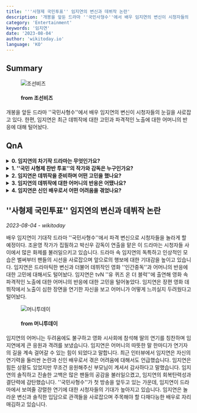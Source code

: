 ```yaml
---
title: '''사형제 국민투표'' 임지연의 변신과 데뷔작 논란'
description: '개봉을 앞둔 드라마 ''국민사형수''에서 배우 임지연의 변신이 시청자들의 눈길을 사로잡고 있다. 한편, 임지연은 최근 데뷔작에 대한 고민과 파격적인 노출에 대한 어머니의 반응에 대해 털어놨다.'
category: 'Entertainment'
keywords: '임지연'
date: '2023-08-04'
author: 'wikitoday.io'
language: 'KO'
---
```


## Summary



<figure>
    <img src="https://biz.chosun.com/resizer/r_r0aWR58keMbbNB-dbQ7T3TUoA=/650x341/smart/cloudfront-ap-northeast-1.images.arcpublishing.com/chosunbiz/5HFYSCCAKORKA4OMOCBNAHED2Y.jpg" alt="조선비즈" />
    <figcaption>
        <h4> from 조선비즈</h4>
    </figcaption>
</figure>


개봉을 앞둔 드라마 ''국민사형수''에서 배우 임지연의 변신이 시청자들의 눈길을 사로잡고 있다. 한편, 임지연은 최근 데뷔작에 대한 고민과 파격적인 노출에 대한 어머니의 반응에 대해 털어놨다.


## QnA

    
<details>
        <summary><b>0. 임지연의 차기작 드라마는 무엇인가요?</b></summary>
        임지연이 출연 예정인 드라마는 ''국민 사형제 투표''입니다.
    </details>
    
<details>
        <summary><b>1. ''국민 사형제 찬반 투표''의 작가와 감독은 누구인가요?</b></summary>
        ''국민 사형제 투표''는 조윤영 각본, 박신우 감독의 작품입니다.
    </details>
    
<details>
        <summary><b>2. 임지연은 데뷔작을 준비하며 어떤 고민을 했나요?</b></summary>
        임지연은 데뷔작 "인간중독"에서 파격적인 노출에 대한 어머니의 반응이 걱정이었다고 합니다.
    </details>
    
<details>
        <summary><b>3. 임지연의 데뷔작에 대한 어머니의 반응은 어땠나요?</b></summary>
        임지연의 데뷔작 시사회에 임지연의 어머니가 참석해 연기에 대한 칭찬을 아끼지 않았습니다.
    </details>
    
<details>
        <summary><b>4. 임지연은 신인 배우로서 어떤 어려움을 겪었나요?</b></summary>
        임지연은 어린 나이에 연기력에 대한 어려움과 논란에 직면했습니다.
    </details>
    


## ''사형제 국민투표'' 임지연의 변신과 데뷔작 논란

_2023-08-04 - wikitoday_

배우 임지연이 기대작 드라마 ''국민사형수''에서 파격 변신으로 시청자들을 놀라게 할 예정이다. 조윤영 작가가 집필하고 박신우 감독이 연출을 맡은 이 드라마는 시청자들 사이에서 많은 화제를 불러일으키고 있습니다. 드라마 속 임지연의 독특하고 인상적인 모습은 벌써부터 팬들의 시선을 사로잡으며 앞으로의 행보에 대한 기대감을 높이고 있습니다. 임지연은 드라마틱한 변신과 더불어 데뷔작인 영화 ''인간중독''과 어머니의 반응에 대한 고민에 대해서도 털어놨다. 임지연은 tvN ''유 퀴즈 온 더 블럭''에 출연해 영화 속 파격적인 노출에 대한 어머니의 반응에 대한 고민을 털어놓았다. 임지연은 장편 영화 데뷔작에서 노출이 심한 장면을 연기한 자신을 보고 어머니가 어떻게 느끼실지 두려웠다고 털어놨다.


<figure>
    <img src="https://thumb.mt.co.kr/21/2023/08/2023080308080533315_1.jpg" alt="머니투데이" />
    <figcaption>
        <h4> from 머니투데이</h4>
    </figcaption>
</figure>


임지연의 어머니는 두려움에도 불구하고 영화 시사회에 참석해 딸의 연기를 칭찬하며 임지연에게 큰 응원과 격려를 보냈습니다. 임지연은 어머니의 따뜻한 말 한마디가 연기자의 길을 계속 걸어갈 수 있는 힘이 되었다고 말합니다. 최근 인터뷰에서 임지연은 자신의 연기력을 둘러싼 논란과 신인 배우로서 겪은 어려움에 대해서도 언급했습니다. 임지연은 힘든 상황도 있었지만 무조건 응원해주신 부모님이 계셔서 감사하다고 말했습니다. 임지연의 솔직하고 진솔한 고백은 많은 팬들의 공감을 불러일으켰고, 임지연의 회복탄력성과 결단력에 감탄했습니다. ''국민사형수''가 첫 방송을 앞두고 있는 가운데, 임지연이 드라마에서 보여줄 강렬한 연기에 대한 시청자들의 기대가 높아지고 있습니다. 임지연은 놀라운 변신과 솔직한 입담으로 관객들을 사로잡으며 주목해야 할 다재다능한 배우로 자리매김하고 있습니다.
